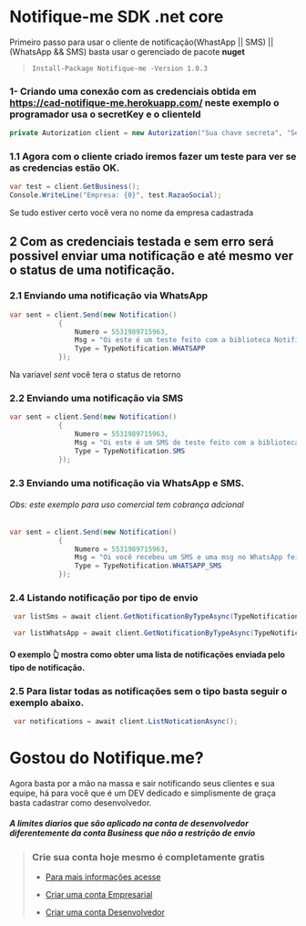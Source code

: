 # Notifique-me SDK .net core
 Primeiro passo para usar o cliente de notificação(WhastApp || SMS) || (WhatsApp && SMS) basta usar o gerenciado de pacote **nuget**
 
 > ` Install-Package Notifique-me -Version 1.0.3 `

 ### 1- Criando uma conexão com as credenciais obtida em https://cad-notifique-me.herokuapp.com/ neste exemplo o programador usa o secretKey e o clienteId

```c#
private Autorization client = new Autorization("Sua chave secreta", "Seu clienteID");
```
### 1.1 Agora com o cliente criado iremos fazer um teste para ver se as credencias estão OK.

```c#
var test = client.GetBusiness();
Console.WriteLine("Empresa: {0}", test.RazaoSocial);
```
Se tudo estiver certo você vera no nome da empresa cadastrada

## 2 Com as credenciais testada e sem erro será possivel enviar uma notificação e até mesmo ver o status de uma notificação.

### 2.1 Enviando uma notificação via WhatsApp
```c#
var sent = client.Send(new Notification() 
            { 
                Numero = 5531989715963,
                Msg = "Oi este é um teste feito com a biblioteca Notifique.me",
                Type = TypeNotification.WHATSAPP
            });
```
Na variavel *sent* você tera o status de retorno

### 2.2 Enviando uma notificação via SMS
```c#
var sent = client.Send(new Notification() 
            { 
                Numero = 5531989715963,
                Msg = "Oi este é um SMS de teste feito com a biblioteca Notifique.me",
                Type = TypeNotification.SMS
            });
```

### 2.3 Enviando uma notificação via WhatsApp e SMS. 
###### Obs: este exemplo para uso comercial tem cobrança adcional 
```c#
var sent = client.Send(new Notification() 
            { 
                Numero = 5531989715963,
                Msg = "Oi você recebeu um SMS e uma msg no WhatsApp feito com a biblioteca Notifique.me",
                Type = TypeNotification.WHATSAPP_SMS
            });
```

### 2.4 Listando notificação por tipo de envio

```c#
 var listSms = await client.GetNotificationByTypeAsync(TypeNotification.SMS);

 var listWhatsApp = await client.GetNotificationByTypeAsync(TypeNotification.WHATSAPP);
 ```
 #### O exemplo 👆 mostra como obter uma lista de notificações enviada pelo tipo de notificação.

### 2.5 Para listar todas as notificações sem o tipo basta seguir o exemplo abaixo.

```c#
 var notifications = await client.ListNoticationAsync();
```

# Gostou do Notifique.me?
Agora basta por a mão na massa e sair notificando seus clientes e sua equipe, há para você que é um DEV dedicado e simplismente de graça basta cadastrar como desenvolvedor.

##### A limites diarios que são aplicado na conta de desenvolvedor diferentemente da conta Business que não a restrição de envio 

>
> ### Crie sua conta hoje mesmo é completamente gratis 
>
>* [Para mais informações acesse](https://cad-notifique-me.herokuapp.com/)
>
>* [Criar uma conta Empresarial](https://cad-notifique-me.herokuapp.com/business)
>
>* [Criar uma conta Desenvolvedor](https://cad-notifique-me.herokuapp.com/developer)